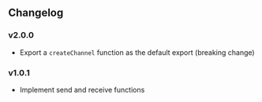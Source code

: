 ## Changelog

### v2.0.0

* Export a `createChannel` function as the default export (breaking change)

### v1.0.1

* Implement send and receive functions
